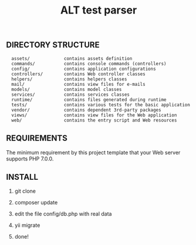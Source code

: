 <p align="center">
    <h1 align="center">ALT test parser</h1>
    <br>
</p>

DIRECTORY STRUCTURE
-------------------

      assets/             contains assets definition
      commands/           contains console commands (controllers)
      config/             contains application configurations
      controllers/        contains Web controller classes
      helpers/            contains helpers classes
      mail/               contains view files for e-mails
      models/             contains model classes
      services/           contains services classes
      runtime/            contains files generated during runtime
      tests/              contains various tests for the basic application
      vendor/             contains dependent 3rd-party packages
      views/              contains view files for the Web application
      web/                contains the entry script and Web resources



REQUIREMENTS
------------

The minimum requirement by this project template that your Web server supports PHP 7.0.0.

INSTALL
------------

1) git clone

2) composer update

3) edit the file config/db.php with real data

4) yii migrate

5) done!
